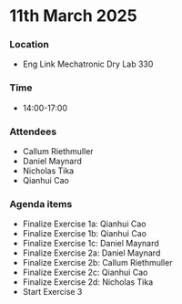 # 11th March 2025
### Location
* Eng Link Mechatronic Dry Lab 330
### Time
* 14:00-17:00
### Attendees
* Callum Riethmuller
* Daniel Maynard
* Nicholas Tika
* Qianhui Cao
### Agenda items
* Finalize Exercise 1a: Qianhui Cao
* Finalize Exercise 1b: Qianhui Cao
* Finalize Exercise 1c: Daniel Maynard
* Finalize Exercise 2a: Daniel Maynard
* Finalize Exercise 2b: Callum Riethmuller
* Finalize Exercise 2c: Qianhui Cao
* Finalize Exercise 2d: Nicholas Tika
* Start Exercise 3
